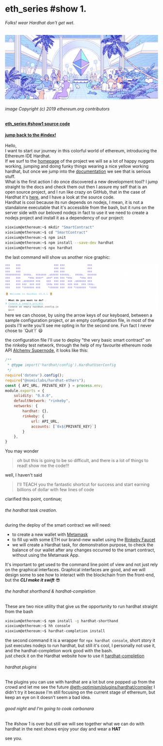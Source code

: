 # eth_series #show 1.
###### Folks! wear Hardhat don't get wet.

![ethereum hero](./assets/img/hero.png)
###### image Copyright (c) 2019 ethereum.org contributors

#### [eth_series #show1 source code](https://github.com/xioxium/eth_series/blob/main/doc/show1.md)
#### [jump back to the #index!](https://github.com/xioxium/eth_series/blob/main/README.md)

Hello,  
I want to start our journey in this colorful world of ethereum, introducing the Ethereum IDE Hardhat.  
If we surf to the [homepage](https://hardhat.org/) of the project we will se a lot of happy nuggets working, jumping and doing funky things wearing a nice yellow working hardhat, but once we jump into the [documentation](https://hardhat.org/getting-started/) we see that is serious stuff.  
What is the first action I do once discovered a new development tool? I jump straight to the docs and check them out then I assure my self that is an open source project, and I run like crazy on GitHub, that in the case of Hardhat it's [here](https://github.com/nomiclabs/hardhat), and I have a look at the source code.  
Hardhat is cool because its run depends on nodejs, I mean, it is not a standalone executable that it's accessible from the bash, but it runs on the server side with our beloved nodejs in fact to use it we need to create a nodejs project and install it as a dependency of our project:

```bash
xioxium@ethereum:~$ mkdir "SmartContract"
xioxium@ethereum:~$ cd "SmartContract"
xioxium@ethereum:~$ npm init
xioxium@ethereum:~$ npm install --save-dev hardhat
xioxium@ethereum:~$ npx hardhat
```

the last command will show us another nice graphic:

![hardhat](./assets/img/hardhat.png)
here we can choose, by using the arrow keys of our keyboard, between a sample configuration project, or an empty configuration file, in most of the posts I'll write you'll see me opting in for the second one. Fun fact I never chose to ´Quit´!´ 😃

the configuration file I'll use to deploy "the very basic smart contract" on the rinkeby test network, through the help of my favourite ethereum node API [Alchemy Supernode](https://www.alchemy.com/supernode), it looks like this:
```js
/**
 * @type import('hardhat/config').HardhatUserConfig
 */
require('dotenv').config();
require("@nomiclabs/hardhat-ethers");
const { API_URL, PRIVATE_KEY } = process.env;
module.exports = {
    solidity: "0.8.0",
    defaultNetwork: "rinkeby",
    networks: {
        hardhat: {},
        rinkeby: {
            url: API_URL,
            accounts: [`0x${PRIVATE_KEY}`]
        }
    },
}
```

You may wonder

> oh but this is going to be so difficult, and there is a lot of things to read! show me the code!!!

well, I haven't said

> I'll TEACH you the fantastic shortcut for success and start earning billions of dollar with few lines of code

clarified this point, continue;

###### the hardhat task creation.
during the deploy of the smart contract we will need:
* to create a new wallet with [Metamask](https://metamask.io/)
* to fill up with some ETH our brand-new wallet using the [Rinkeby Faucet](https://faucet.rinkeby.io/) 
* we will create a Hardhat task, for demonstration purpose, to check the balance of our wallet after any changes occurred to the smart contract, without using the Metamask App.

It's important to get used to the command line point of view and not just rely on the graphical interfaces. Graphical interfaces are good, and we will design some to see how to interact with the blockchain from the front-end, but the _**CLI make it swift**_ 😎

###### the hardhat shorthand & hardhat-completion

These are two nice utility that give us the opportunity to run hardhat straight from the bash

```bash
xioxium@ethereum:~$ npm install -g hardhat-shorthand
xioxium@ethereum:~$ hh console
xioxium@ethereum:~$ hardhat-completion install
````

the second command it is a wrapper for `npx hardhat console`, short story it just executes nodejs to run hardhat, but still it's cool, I personally not use it, and the hardhat-completion work good with the bash.  
just check it on the Hardhat website how to use it [hardhat-completion](https://hardhat.org/guides/shorthand.html)

###### hardhat plugins

The plugins you can use with hardhat are a lot but one popped up from the crowd and let me see the future
[@eth-optimism/plugins/hardhat/compiler](https://hardhat.org/plugins/eth-optimism-plugins-hardhat-compiler.html) I didn't try it because I'm still focusing on the current stage of ethereum, but keep an eye on it doesn't seem a bad idea.

###### good night and I'm going to cook carbonara
The #show 1 is over but still we will see together what we can do with hardhat in the next shows enjoy your day and wear a **HAT**

see you.

